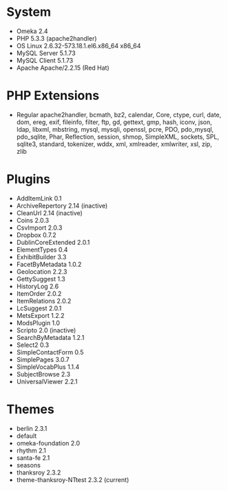 # System
* Omeka	2.4
* PHP	5.3.3 (apache2handler)
* OS	Linux 2.6.32-573.18.1.el6.x86_64 x86_64
* MySQL Server	5.1.73
* MySQL Client	5.1.73
* Apache	Apache/2.2.15 (Red Hat)
# PHP Extensions
* Regular	apache2handler, bcmath, bz2, calendar, Core, ctype, curl, date, dom, ereg, exif, fileinfo, filter, ftp, gd, gettext, gmp, hash, iconv, json, ldap, libxml, mbstring, mysql, mysqli, openssl, pcre, PDO, pdo_mysql, pdo_sqlite, Phar, Reflection, session, shmop, SimpleXML, sockets, SPL, sqlite3, standard, tokenizer, wddx, xml, xmlreader, xmlwriter, xsl, zip, zlib
# Plugins
* AddItemLink	0.1
* ArchiveRepertory	2.14 (inactive)
* CleanUrl	2.14 (inactive)
* Coins	2.0.3
* CsvImport	2.0.3
* Dropbox	0.7.2
* DublinCoreExtended	2.0.1
* ElementTypes	0.4
* ExhibitBuilder	3.3
* FacetByMetadata	1.0.2
* Geolocation	2.2.3
* GettySuggest	1.3
* HistoryLog	2.6
* ItemOrder	2.0.2
* ItemRelations	2.0.2
* LcSuggest	2.0.1
* MetsExport	1.2.2
* ModsPlugin	1.0
* Scripto	2.0 (inactive)
* SearchByMetadata	1.2.1
* Select2	0.3
* SimpleContactForm	0.5
* SimplePages	3.0.7
* SimpleVocabPlus	1.1.4
* SubjectBrowse	2.3
* UniversalViewer	2.2.1
# Themes
* berlin	2.3.1
* default	
* omeka-foundation	2.0
* rhythm	2.1
* santa-fe	2.1
* seasons	
* thanksroy	2.3.2
* theme-thanksroy-NTtest	2.3.2 (current)

